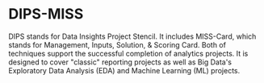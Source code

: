 # DIPS-MISS
DIPS stands for Data Insights Project Stencil. It includes MISS-Card, which stands for Management, Inputs, Solution, &amp; Scoring Card. Both of techniques support the successful completion of analytics projects. It is designed to cover "classic" reporting projects as well as Big Data's Exploratory Data Analysis (EDA) and Machine Learning (ML) projects.
